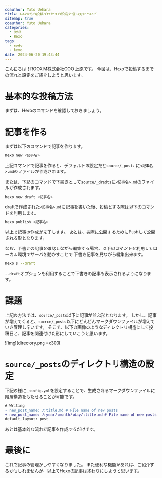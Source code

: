 ```yaml
---
coauthor: Yuto Uehara
title: Hexoでの投稿プロセスの設定と使い方について
sitemap: true
coauthor: Yuto Uehara
categories:
  - 技術
  - Hexo
tags:
  - node
  - hexo
date: 2024-06-20 19:43:44
---
```



こんにちは！ROOXIM株式会社COO 上原です。
今回は、Hexoで投稿するまでの流れと設定をご紹介しようと思います。

<!-- more -->

# 基本的な投稿方法
まずは、Hexoのコマンドを確認しておきましょう。

# 記事を作る
まずは以下のコマンドで記事を作ります。
```bash
hexo new <記事名>
```

上記コマンドで記事を作ると、デフォルトの設定だと`source/_posts` に`<記事名>.md`のファイルが作成されます。

または、下記のコマンドで下書きとして`source/_dradts`に`<記事名>.md`のファイルが作成されます。
```bash
hexo new draft <記事名>
```
draftで作成された`<記事名>.md`に記事を書いた後、投稿とする際は以下のコマンドを利用します。
```bash
hexo publish <記事名>
```
以上で記事の作成が完了します。
あとは、実際に公開するためにPushして公開される形となります。

なお、下書きの記事を確認しながら編集する場合、以下のコマンドを利用してローカル環境でサーバを動かすことで
下書き記事を見ながら編集出来ます。

```bash
hexo s --draft
```

`--draft`オプションを利用することで下書きの記事も表示されるようになります。

# 課題
上記の方法では、`source/_posts`以下に記事が並ぶ形となります。
しかし、記事が増えてくると、`source/_posts`以下にどんどんマークダウンファイルが増えていき管理し辛いです。
そこで、以下の画像のようなディレクトリ構造にして投稿日と、記事を関連付けた形にしていこうと思います。

![img](directory.png =x300)

# `source/_posts`のディレクトリ構造の設定
下記の様に`_config.yml`を設定することで、生成されるマークダウンファイルに階層構造をもたせることが可能です。
```diff _config.yml
# Writing
- new_post_name: /:title.md # File name of new posts
+ new_post_name: /:year/:month/:day/:title.md # File name of new posts
default_layout: post
```
あとは基本的な流れで記事を作成するだけです。

# 最後に
これで記事の管理がしやすくなりました。
また便利な機能があれば、ご紹介するかもしれませんが、以上でHexoの記事は終わりにしようと思います。


